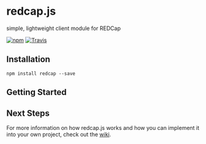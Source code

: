# redcap.js

simple, lightweight client module for REDCap

[![npm](https://img.shields.io/npm/v/npm.svg)]()
[![Travis](https://img.shields.io/travis/rust-lang/rust.svg)]()


## Installation

    npm install redcap --save
   
## Getting Started

## Next Steps

For more information on how redcap.js works and how you can implement it into your 
own project, check out the [wiki](https://github.com/iupui-software-innovation/redcap/wiki).

